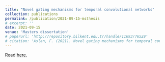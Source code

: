 ```yaml
---
title: "Novel gating mechanisms for temporal convolutional networks"
collection: publications
permalink: /publication/2021-09-15-msthesis
# excerpt: ''
date: 2021-09-15
venue: 'Masters dissertation'
# paperurl: 'http://repository.bilkent.edu.tr/handle/11693/76529'
# citation: 'Aslan, F. (2021). Novel gating mechanisms for temporal convolutional networks (Masters dissertation, Bilkent University).'
---
```


<!-- Recommended citation: Aslan, F., Kozat, S.S. Handling irregularly sampled signals with gated temporal convolutional networks. SIViP (2022). https://doi.org/10.1007/s11760-022-02292-2 -->

Read [here.](http://repository.bilkent.edu.tr/handle/11693/76529)